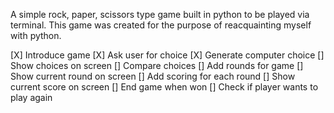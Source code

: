 A simple rock, paper, scissors type game built in python to be played via terminal. This game was created for the purpose of reacquainting myself with python.

[X] Introduce game
[X] Ask user for choice
[X] Generate computer choice
[] Show choices on screen
[] Compare choices
[] Add rounds for game
[] Show current round on screen
[] Add scoring for each round
[] Show current score on screen
[] End game when won
[] Check if player wants to play again

